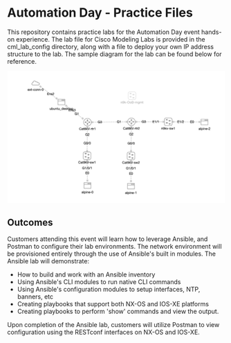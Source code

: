 # Automation Day - Practice Files

This repository contains practice labs for the Automation Day event hands-on experience.  The lab file for Cisco Modeling Labs is provided in the cml_lab_config directory, along with a file to deploy your own IP address structure to the lab.  The sample diagram for the lab can be found below for reference.

![alt text](./diagram/automationday_diagram.png "Automation Day Diagram")

## Outcomes

Customers attending this event will learn how to leverage Ansible, and Postman to configure their lab environments.  The network environment will be provisioned entirely through the use of Ansible's built in modules.  The Ansible lab will demonstrate:

* How to build and work with an Ansible inventory
* Using Ansible's CLI modules to run native CLI commands
* Using Ansible's configuration modules to setup interfaces, NTP, banners, etc
* Creating playbooks that support both NX-OS and IOS-XE platforms
* Creating playbooks to perform 'show' commands and view the output.

Upon completion of the Ansible lab, customers will utilize Postman to view configuration using the RESTconf interfaces on NX-OS and IOS-XE.